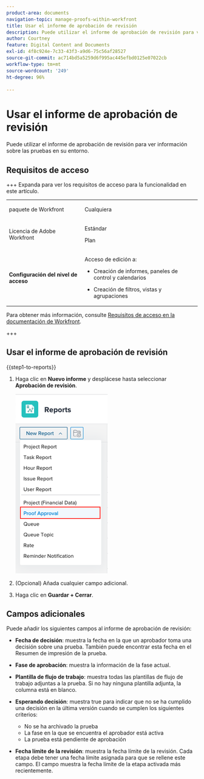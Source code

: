 ```yaml
---
product-area: documents
navigation-topic: manage-proofs-within-workfront
title: Usar el informe de aprobación de revisión
description: Puede utilizar el informe de aprobación de revisión para ver información sobre las pruebas en su entorno.
author: Courtney
feature: Digital Content and Documents
exl-id: 4f8c924e-7c33-43f3-a9d6-75c56af28527
source-git-commit: ac714bd5a5259d6f995ac445efbd0125e07022cb
workflow-type: tm+mt
source-wordcount: '249'
ht-degree: 96%

---
```


# Usar el informe de aprobación de revisión

Puede utilizar el informe de aprobación de revisión para ver información sobre las pruebas en su entorno.

## Requisitos de acceso

+++ Expanda para ver los requisitos de acceso para la funcionalidad en este artículo.

<table style="table-layout:auto"> 
 <col> 
 <col> 
 <tbody> 
  <tr> 
   <td role="rowheader"> <p>paquete de Workfront</p> </td> 
   <td>Cualquiera</td> 
  </tr> 
  <tr> 
   <td role="rowheader"> <p>Licencia de Adobe Workfront</p> </td> 
   <td> 
   <p>Estándar</p>
   <p>Plan</p>
   </td> 
  </tr> 
  <tr data-mc-conditions=""> 
   <td role="rowheader"><strong>Configuración del nivel de acceso</strong> </td> 
   <td> <p>Acceso de edición a:</p> 
    <ul> 
     <li> <p>Creación de informes, paneles de control y calendarios</p> </li> 
     <li> <p>Creación de filtros, vistas y agrupaciones</p> </li> 
    </ul> </td> 
  </tr> 
 </tbody> 
</table>

Para obtener más información, consulte [Requisitos de acceso en la documentación de Workfront](/help/quicksilver/administration-and-setup/add-users/access-levels-and-object-permissions/access-level-requirements-in-documentation.md).

+++

## Usar el informe de aprobación de revisión

{{step1-to-reports}}

1. Haga clic en **Nuevo informe** y desplácese hasta seleccionar **Aprobación de revisión**.

   ![Informe de aprobación de revisión](assets/proof-approval-report.png)

1. (Opcional) Añada cualquier campo adicional.
1. Haga clic en **Guardar + Cerrar**.

## Campos adicionales

Puede añadir los siguientes campos al informe de aprobación de revisión:

* **Fecha de decisión**: muestra la fecha en la que un aprobador toma una decisión sobre una prueba. También puede encontrar esta fecha en el Resumen de impresión de la prueba.
* **Fase de aprobación**: muestra la información de la fase actual.
* **Plantilla de flujo de trabajo**: muestra todas las plantillas de flujo de trabajo adjuntas a la prueba. Si no hay ninguna plantilla adjunta, la columna está en blanco.
* **Esperando decisión**: muestra true para indicar que no se ha cumplido una decisión en la última versión cuando se cumplen los siguientes criterios:

   * No se ha archivado la prueba
   * La fase en la que se encuentra el aprobador está activa
   * La prueba está pendiente de aprobación

* **Fecha límite de la revisión**: muestra la fecha límite de la revisión. Cada etapa debe tener una fecha límite asignada para que se rellene este campo. El campo muestra la fecha límite de la etapa activada más recientemente.

 
